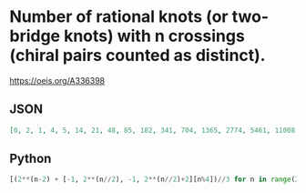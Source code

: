 # Number of rational knots \(or two\-bridge knots\) with n crossings \(chiral pairs counted as distinct\)\.
https://oeis.org/A336398
## JSON
```JSON
[0, 2, 1, 4, 5, 14, 21, 48, 85, 182, 341, 704, 1365, 2774, 5461, 11008, 21845, 43862, 87381, 175104, 349525, 699734, 1398101, 2797568, 5592405, 11187542, 22369621, 44744704, 89478485, 178967894, 357913941, 715849728]
```
## Python
```Python
[(2**(n-2) + [-1, 2**(n//2), -1, 2**(n//2)+2][n%4])//3 for n in range(2, 30)]
```
